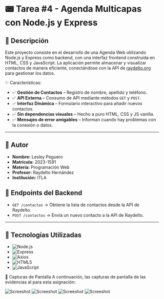 # 📟 Tarea #4 - Agenda Multicapas con Node.js y Express

## 📲 Descripción
Este proyecto consiste en el desarrollo de una Agenda Web utilizando Node.js y Express como backend, con una interfaz frontend construida en HTML, CSS y JavaScript. La aplicación permite almacenar y visualizar contactos de manera eficiente, conectándose con la API de [raydelto.org](http://www.raydelto.org/agenda.php) para gestionar los datos.

✨ Características:
- ✅ **Gestión de Contactos** – Registro de nombre, apellido y teléfono.
- ✅ **API Externa** – Consumo de API mediante métodos `GET` y `POST`.
- ✅ **Interfaz Dinámica** – Formulario interactivo para añadir nuevos contactos.
- ✅ **Sin dependencias visuales** – Hecho a puro HTML, CSS y JS vanilla.
- ✅ **Mensajes de error amigables** – Informan cuando hay problemas con la conexión o datos.

---

## 👤 Autor
- **Nombre:** Lesley Peguero
- **Matrícula:** 2023-1591
- **Materia:** Programación Web
- **Profesor:** Raydelto Hernández
- **Institución:** ITLA


## 📡 Endpoints del Backend

- `GET /contactos` → Obtiene la lista de contactos desde la API de Raydelto.
- `POST /contactos` → Envía un nuevo contacto a la API de Raydelto.

---

## 🚀 Tecnologías Utilizadas

- ![Node.js](https://img.shields.io/badge/Node.js-339933?style=for-the-badge&logo=nodedotjs&logoColor=white)
- ![Express](https://img.shields.io/badge/Express.js-000000?style=for-the-badge&logo=express&logoColor=white)
- ![Axios](https://img.shields.io/badge/Axios-5A29E4?style=for-the-badge&logo=axios&logoColor=white)
- ![HTML5](https://img.shields.io/badge/HTML5-E34F26?style=for-the-badge&logo=html5&logoColor=white)
- ![JavaScript](https://img.shields.io/badge/JavaScript-F7DF1E?style=for-the-badge&logo=javascript&logoColor=black)

📸 Capturas de Pantalla
A continuación, las capturas de pantalla de las evidencias al para esta asignación:

![Screeshot](img/Dashboard.png)
![Screeshot](img/Form.png)
![Screeshot](img/UserDirectory.png)
![Screeshot](img/ContactAdded.png)